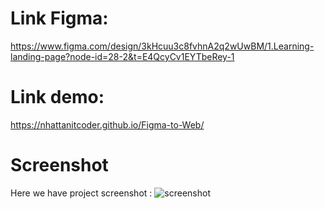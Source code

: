 # Link Figma:
https://www.figma.com/design/3kHcuu3c8fvhnA2q2wUwBM/1.Learning-landing-page?node-id=28-2&t=E4QcyCv1EYTbeRey-1
# Link demo:
https://nhattanitcoder.github.io/Figma-to-Web/
# Screenshot
Here we have project screenshot :
![screenshot](screenshot.jpg)
